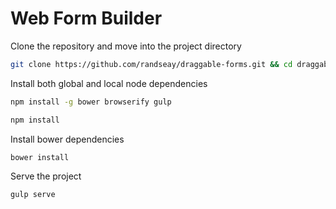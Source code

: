 # Web Form Builder

Clone the repository and move into the project directory

```sh
git clone https://github.com/randseay/draggable-forms.git && cd draggable-forms
```

Install both global and local node dependencies

```sh
npm install -g bower browserify gulp

npm install
```

Install bower dependencies

```sh
bower install
```

Serve the project

```sh
gulp serve
```
